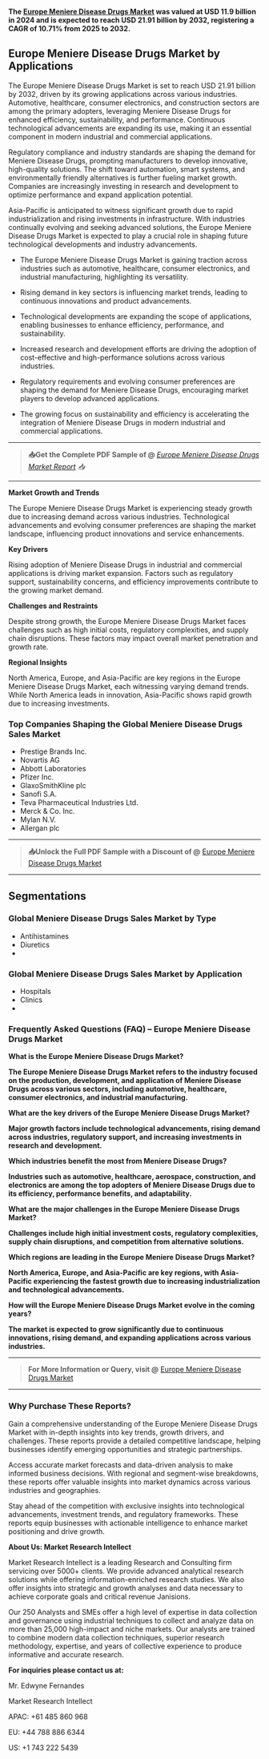 <p><strong>The <a href="https://www.marketresearchintellect.com/download-sample/?rid=1024100&amp;utm_source=Pulse-April-Europe&amp;utm_medium=852">Europe Meniere Disease Drugs Market</a> was valued at USD 11.9 billion in 2024 and is expected to reach USD 21.91 billion by 2032, registering a CAGR of 10.71% from 2025 to 2032.</strong></p><h2>Europe Meniere Disease Drugs Market by Applications&nbsp;</h2><p><p>The Europe Meniere Disease Drugs Market is set to reach USD 21.91 billion by 2032, driven by its growing applications across various industries. Automotive, healthcare, consumer electronics, and construction sectors are among the primary adopters, leveraging Meniere Disease Drugs for enhanced efficiency, sustainability, and performance. Continuous technological advancements are expanding its use, making it an essential component in modern industrial and commercial applications.</p><p>Regulatory compliance and industry standards are shaping the demand for Meniere Disease Drugs, prompting manufacturers to develop innovative, high-quality solutions. The shift toward automation, smart systems, and environmentally friendly alternatives is further fueling market growth. Companies are increasingly investing in research and development to optimize performance and expand application potential.</p><p>Asia-Pacific is anticipated to witness significant growth due to rapid industrialization and rising investments in infrastructure. With industries continually evolving and seeking advanced solutions, the Europe Meniere Disease Drugs Market is expected to play a crucial role in shaping future technological developments and industry advancements.</p></p><ul><li><p>The Europe Meniere Disease Drugs Market is gaining traction across industries such as automotive, healthcare, consumer electronics, and industrial manufacturing, highlighting its versatility.</p></li><li><p>Rising demand in key sectors is influencing market trends, leading to continuous innovations and product advancements.</p></li><li><p>Technological developments are expanding the scope of applications, enabling businesses to enhance efficiency, performance, and sustainability.</p></li><li><p>Increased research and development efforts are driving the adoption of cost-effective and high-performance solutions across various industries.</p></li><li><p>Regulatory requirements and evolving consumer preferences are shaping the demand for Meniere Disease Drugs, encouraging market players to develop advanced applications.</p></li><li><p>The growing focus on sustainability and efficiency is accelerating the integration of Meniere Disease Drugs in modern industrial and commercial applications.</p></li></ul><hr /><blockquote><p><strong><span class="font-[700]">📥Get the Complete PDF Sample of @ </span></strong><em><span class="font-[700]"><a href="https://www.marketresearchintellect.com/download-sample/?rid=1024100&amp;utm_source=Pulse-April-Europe&amp;utm_medium=852" target="_blank" data-tracking-control-name="article-ssr-frontend-pulse_little-text-block" data-tracking-will-navigate="" data-test-link="">Europe Meniere Disease Drugs Market Report</a>&nbsp;📥</span></em></p></blockquote><hr /><p class="" data-start="77" data-end="360"><strong data-start="77" data-end="105">Market Growth and Trends</strong></p><p class="" data-start="77" data-end="360">The Europe Meniere Disease Drugs Market is experiencing steady growth due to increasing demand across various industries. Technological advancements and evolving consumer preferences are shaping the market landscape, influencing product innovations and service enhancements.</p><p class="" data-start="362" data-end="606"><strong data-start="362" data-end="377">Key Drivers</strong></p><p class="" data-start="362" data-end="606">Rising adoption of Meniere Disease Drugs in industrial and commercial applications is driving market expansion. Factors such as regulatory support, sustainability concerns, and efficiency improvements contribute to the growing market demand.</p><p class="" data-start="608" data-end="849"><strong data-start="608" data-end="637">Challenges and Restraints</strong></p><p class="" data-start="608" data-end="849">Despite strong growth, the Europe Meniere Disease Drugs Market faces challenges such as high initial costs, regulatory complexities, and supply chain disruptions. These factors may impact overall market penetration and growth rate.</p><p class="" data-start="851" data-end="1095"><strong data-start="851" data-end="872">Regional Insights</strong></p><p class="" data-start="851" data-end="1095">North America, Europe, and Asia-Pacific are key regions in the Europe Meniere Disease Drugs Market, each witnessing varying demand trends. While North America leads in innovation, Asia-Pacific shows rapid growth due to increasing investments.</p><p><h3>Top Companies Shaping the Global Meniere Disease Drugs Sales Market </h3><ul><li>Prestige Brands Inc.</li><li>Novartis AG</li><li>Abbott Laboratories</li><li>Pfizer Inc.</li><li>GlaxoSmithKline plc</li><li>Sanofi S.A.</li><li>Teva Pharmaceutical Industries Ltd.</li><li>Merck & Co. Inc.</li><li>Mylan N.V.</li><li>Allergan plc</li></ul></p><hr /><blockquote><p><strong>📥Unlock the Full PDF Sample with a Discount of @</strong> <a href="https://www.marketresearchintellect.com/ask-for-discount/?rid=1024100&amp;utm_source=Pulse-April-Europe&amp;utm_medium=852">Europe Meniere Disease Drugs Market</a></p></blockquote><hr /><p><h2>Segmentations</h2><h3>Global Meniere Disease Drugs Sales Market by Type</h3><ul><li>Antihistamines</li><li>Diuretics</li><li></li></ul><h3>Global Meniere Disease Drugs Sales Market by Application</h3><ul><li>Hospitals</li><li>Clinics</li><li></li></ul></p><h3><strong>Frequently Asked Questions (FAQ) &ndash; Europe Meniere Disease Drugs Market</strong></h3><p><strong>What is the Europe Meniere Disease Drugs Market?</strong></p><p><strong>The Europe Meniere Disease Drugs Market refers to the industry focused on the production, development, and application of Meniere Disease Drugs across various sectors, including automotive, healthcare, consumer electronics, and industrial manufacturing.</strong></p><p><strong>What are the key drivers of the Europe Meniere Disease Drugs Market?</strong></p><p><strong>Major growth factors include technological advancements, rising demand across industries, regulatory support, and increasing investments in research and development.</strong></p><p><strong>Which industries benefit the most from Meniere Disease Drugs?</strong></p><p><strong>Industries such as automotive, healthcare, aerospace, construction, and electronics are among the top adopters of Meniere Disease Drugs due to its efficiency, performance benefits, and adaptability.</strong></p><p><strong>What are the major challenges in the Europe Meniere Disease Drugs Market?</strong></p><p><strong>Challenges include high initial investment costs, regulatory complexities, supply chain disruptions, and competition from alternative solutions.</strong></p><p><strong>Which regions are leading in the Europe Meniere Disease Drugs Market?</strong></p><p><strong>North America, Europe, and Asia-Pacific are key regions, with Asia-Pacific experiencing the fastest growth due to increasing industrialization and technological advancements.</strong></p><p><strong>How will the Europe Meniere Disease Drugs Market evolve in the coming years?</strong></p><p><strong>The market is expected to grow significantly due to continuous innovations, rising demand, and expanding applications across various industries.</strong></p><hr /><blockquote><p><span class="font-[700]"><strong>For More Information or Query, visit&nbsp;@</strong>&nbsp;</span><span class="font-[700]"><a href="https://www.marketresearchintellect.com/product/global-meniere-disease-drugs-sales-market/?utm_source=Linkedin&utm_medium=852" target="_blank" data-tracking-control-name="article-ssr-frontend-pulse_little-text-block" data-tracking-will-navigate="" data-test-link="">Europe Meniere Disease Drugs Market</a></span></p></blockquote><hr /><h3><strong data-start="0" data-end="31">Why Purchase These Reports?</strong></h3><p class="" data-start="35" data-end="297">Gain a comprehensive understanding of the Europe Meniere Disease Drugs Market with in-depth insights into key trends, growth drivers, and challenges. These reports provide a detailed competitive landscape, helping businesses identify emerging opportunities and strategic partnerships.</p><p class="" data-start="299" data-end="540">Access accurate market forecasts and data-driven analysis to make informed business decisions. With regional and segment-wise breakdowns, these reports offer valuable insights into market dynamics across various industries and geographies.</p><p class="" data-start="542" data-end="784">Stay ahead of the competition with exclusive insights into technological advancements, investment trends, and regulatory frameworks. These reports equip businesses with actionable intelligence to enhance market positioning and drive growth.</p><p><strong><span class="font-[700]">About Us: Market Research Intellect</span></strong></p><p><span class="">Market Research Intellect is a leading Research and Consulting firm servicing over 5000+ clients. We provide advanced analytical research solutions while offering information-enriched research studies.&nbsp;</span>We also offer insights into strategic and growth analyses and data necessary to achieve corporate goals and critical revenue Janisions.</p><p><span class="">Our 250 Analysts and SMEs offer a high level of expertise in data collection and governance using industrial techniques to collect and analyze data on more than 25,000 high-impact and niche markets. Our analysts are trained to combine modern data collection techniques, superior research methodology, expertise, and years of collective experience to produce informative and accurate research.</span></p><p><strong>For inquiries please contact us at:</strong></p><p>Mr. Edwyne Fernandes</p><p>Market Research Intellect</p><p>APAC: +61 485 860 968</p><p>EU: +44 788 886 6344</p><p>US: +1 743 222 5439</p>